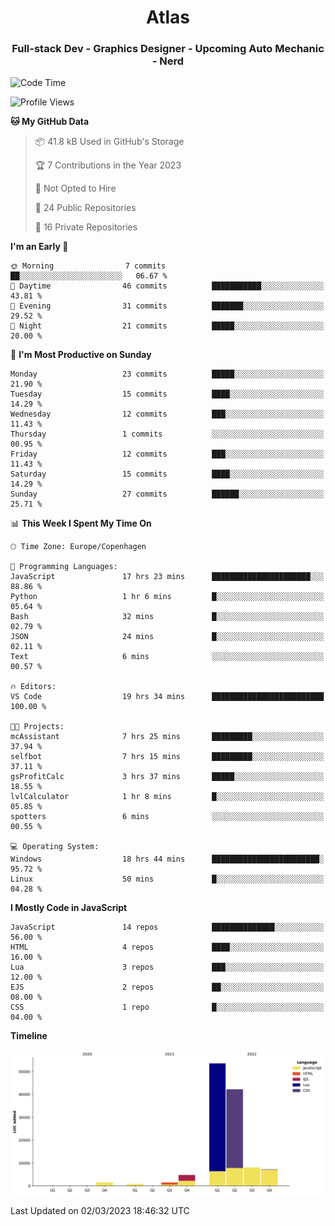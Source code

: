 <h1 align="center">Atlas</h1>
<h3 align="center">Full-stack Dev - Graphics Designer - Upcoming Auto Mechanic - Nerd</h3>

<!--START_SECTION:waka-->
![Code Time](http://img.shields.io/badge/Code%20Time-862%20hrs%2014%20mins-blue)

![Profile Views](http://img.shields.io/badge/Profile%20Views-0-blue)

**🐱 My GitHub Data** 

> 📦 41.8 kB Used in GitHub's Storage 
 > 
> 🏆 7 Contributions in the Year 2023
 > 
> 🚫 Not Opted to Hire
 > 
> 📜 24 Public Repositories 
 > 
> 🔑 16 Private Repositories 
 > 
**I'm an Early 🐤** 

```text
🌞 Morning                7 commits           ██░░░░░░░░░░░░░░░░░░░░░░░   06.67 % 
🌆 Daytime                46 commits          ███████████░░░░░░░░░░░░░░   43.81 % 
🌃 Evening                31 commits          ███████░░░░░░░░░░░░░░░░░░   29.52 % 
🌙 Night                  21 commits          █████░░░░░░░░░░░░░░░░░░░░   20.00 % 
```
📅 **I'm Most Productive on Sunday** 

```text
Monday                   23 commits          █████░░░░░░░░░░░░░░░░░░░░   21.90 % 
Tuesday                  15 commits          ████░░░░░░░░░░░░░░░░░░░░░   14.29 % 
Wednesday                12 commits          ███░░░░░░░░░░░░░░░░░░░░░░   11.43 % 
Thursday                 1 commits           ░░░░░░░░░░░░░░░░░░░░░░░░░   00.95 % 
Friday                   12 commits          ███░░░░░░░░░░░░░░░░░░░░░░   11.43 % 
Saturday                 15 commits          ████░░░░░░░░░░░░░░░░░░░░░   14.29 % 
Sunday                   27 commits          ██████░░░░░░░░░░░░░░░░░░░   25.71 % 
```


📊 **This Week I Spent My Time On** 

```text
🕑︎ Time Zone: Europe/Copenhagen

💬 Programming Languages: 
JavaScript               17 hrs 23 mins      ██████████████████████░░░   88.86 % 
Python                   1 hr 6 mins         █░░░░░░░░░░░░░░░░░░░░░░░░   05.64 % 
Bash                     32 mins             █░░░░░░░░░░░░░░░░░░░░░░░░   02.79 % 
JSON                     24 mins             █░░░░░░░░░░░░░░░░░░░░░░░░   02.11 % 
Text                     6 mins              ░░░░░░░░░░░░░░░░░░░░░░░░░   00.57 % 

🔥 Editors: 
VS Code                  19 hrs 34 mins      █████████████████████████   100.00 % 

🐱‍💻 Projects: 
mcAssistant              7 hrs 25 mins       █████████░░░░░░░░░░░░░░░░   37.94 % 
selfbot                  7 hrs 15 mins       █████████░░░░░░░░░░░░░░░░   37.11 % 
gsProfitCalc             3 hrs 37 mins       █████░░░░░░░░░░░░░░░░░░░░   18.55 % 
lvlCalculator            1 hr 8 mins         █░░░░░░░░░░░░░░░░░░░░░░░░   05.85 % 
spotters                 6 mins              ░░░░░░░░░░░░░░░░░░░░░░░░░   00.55 % 

💻 Operating System: 
Windows                  18 hrs 44 mins      ████████████████████████░   95.72 % 
Linux                    50 mins             █░░░░░░░░░░░░░░░░░░░░░░░░   04.28 % 
```

**I Mostly Code in JavaScript** 

```text
JavaScript               14 repos            ██████████████░░░░░░░░░░░   56.00 % 
HTML                     4 repos             ████░░░░░░░░░░░░░░░░░░░░░   16.00 % 
Lua                      3 repos             ███░░░░░░░░░░░░░░░░░░░░░░   12.00 % 
EJS                      2 repos             ██░░░░░░░░░░░░░░░░░░░░░░░   08.00 % 
CSS                      1 repo              █░░░░░░░░░░░░░░░░░░░░░░░░   04.00 % 
```



**Timeline**

![Lines of Code chart](https://raw.githubusercontent.com/Atlas7005/Atlas7005/master/assets/bar_graph.png)


 Last Updated on 02/03/2023 18:46:32 UTC
<!--END_SECTION:waka-->
